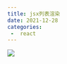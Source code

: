 ```yaml
---
title: jsx列表渲染
date: 2021-12-28
categories:
 -  react
---
```


<img src="/assets/images/react-07.png" />